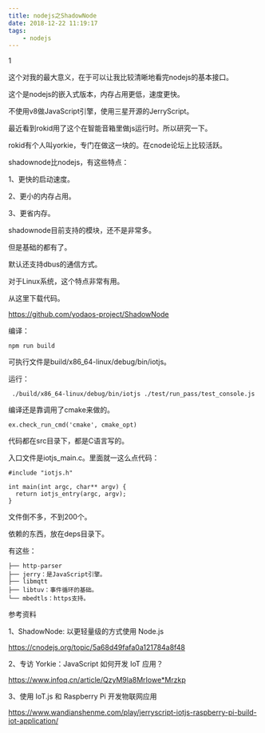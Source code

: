 ```yaml
---
title: nodejs之ShadowNode
date: 2018-12-22 11:19:17
tags:
	- nodejs
---
```


1

这个对我的最大意义，在于可以让我比较清晰地看完nodejs的基本接口。





这个是nodejs的嵌入式版本，内存占用更低，速度更快。

不使用v8做JavaScript引擎，使用三星开源的JerryScript。

最近看到rokid用了这个在智能音箱里做js运行时。所以研究一下。

rokid有个人叫yorkie，专门在做这一块的。在cnode论坛上比较活跃。

shadownode比nodejs，有这些特点：

1、更快的启动速度。

2、更小的内存占用。

3、更省内存。



shadownode目前支持的模块，还不是非常多。

但是基础的都有了。

默认还支持dbus的通信方式。

对于Linux系统，这个特点非常有用。

从这里下载代码。

https://github.com/yodaos-project/ShadowNode

编译：

```
npm run build
```

可执行文件是build/x86_64-linux/debug/bin/iotjs。

运行：

```
 ./build/x86_64-linux/debug/bin/iotjs ./test/run_pass/test_console.js
```



编译还是靠调用了cmake来做的。

```
ex.check_run_cmd('cmake', cmake_opt)
```

代码都在src目录下，都是C语言写的。

入口文件是iotjs_main.c。里面就一这么点代码：

```
#include "iotjs.h"

int main(int argc, char** argv) {
  return iotjs_entry(argc, argv);
}

```

文件倒不多，不到200个。

依赖的东西，放在deps目录下。

有这些：

```
├── http-parser
├── jerry：是JavaScript引擎。
├── libmqtt
├── libtuv：事件循环的基础。
└── mbedtls：https支持。
```



参考资料

1、ShadowNode: 以更轻量级的方式使用 Node.js

https://cnodejs.org/topic/5a68d49fafa0a121784a8f48

2、专访 Yorkie：JavaScript 如何开发 IoT 应用？

https://www.infoq.cn/article/QzyM9la8MrIowe*Mrzkp

3、使用 IoT.js 和 Raspberry Pi 开发物联网应用

https://www.wandianshenme.com/play/jerryscript-iotjs-raspberry-pi-build-iot-application/







